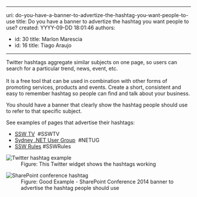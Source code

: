 

---
uri: do-you-have-a-banner-to-advertize-the-hashtag-you-want-people-to-use
title: Do you have a banner to advertize the hashtag you want people to use?
created: YYYY-09-DD 18:01:46
authors:
  - id: 30
    title: Marlon Marescia
  - id: 16
    title: Tiago Araujo
---




<span class='intro'> Twitter hashtags aggregate similar subjects on one page, so users can search for a particular trend, news, event, etc. <br><br>It is a free tool that can be used in combination with other forms of promoting services, products and events. Create a short, consistent and easy to remember hashtag so people can find and&#160;talk about your business.​<br> </span>

<p>You should have a banner that clearly show the hashtag people should use to refer to that specific subject.</p><p>See examples of pages that advertise their hashtags&#58;</p><ul><li>
      <a href="http&#58;//tv.ssw.com/" target="_blank">SSW TV</a> &#160;#SSWTV​</li><li>
      <a href="http&#58;//www.ssw.com.au/ssw/NETUG/Sydney.aspx" target="_blank">Sydney .NET User Group</a> &#160;#NETUG</li><li>
      <a href="/">SSW Rules</a>&#160;#SSWRules</li></ul><dl class="image"><dt> <img alt="Twitter hashtag example" src="/PublishingImages/hashtag-twitter.jpg" /> </dt><dd>Figure&#58; This Twitter widget shows the hashtags working</dd></dl><dl class="goodImage"><dt> <img alt="SharePoint conference hashtag" src="/PublishingImages/sharepoint-conference-hashtag.jpg" /></dt><dd>Figure&#58; Good Example - SharePoint Conference 2014 banner to advertise the hashtag people should use</dd></dl>


